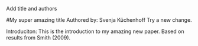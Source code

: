 
Add title and authors

#My super amazing title 
Authored by: Svenja Küchenhoff
Try a new change.

Introduciton: This is the introduction to my amazing new paper. Based on results from Smith (2009). 
